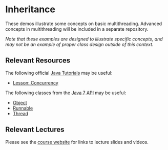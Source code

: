 Inheritance
=================================================

These demos illustrate some concepts on basic multithreading. Advanced concepts in multithreading will be included in a separate repository. 

*Note that these examples are designed to illustrate specific concepts, and may not be an example of proper class design outside of this context.*

## Relevant Resources ##

The following official [Java Tutorials](http://docs.oracle.com/javase/tutorial/index.html) may be useful:

- [Lesson: Concurrency](http://docs.oracle.com/javase/tutorial/essential/concurrency/index.html)

The following classes from the [Java 7 API](http://docs.oracle.com/javase/7/docs/api/) may be useful:

- [Object](http://docs.oracle.com/javase/7/docs/api/java/lang/Object.html)
- [Runnable](http://docs.oracle.com/javase/7/docs/api/java/lang/Runnable.html)
- [Thread](http://docs.oracle.com/javase/7/docs/api/java/lang/Thread.html)

## Relevant Lectures ##

Please see the [course website](http://cs212.cs.usfca.edu) for links to lecture slides and videos.

